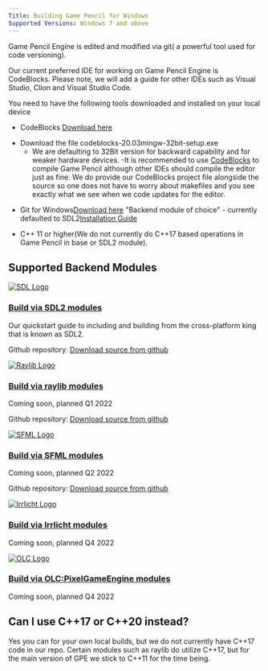 ```yaml
---
Title: Building Game Pencil for Windows
Supported Versions: Windows 7 and above
---
```


Game Pencil Engine is edited and modified via git( a powerful tool used for code versioning).

Our current preferred IDE for working on Game Pencil Engine is CodeBlocks. Please note, we will add a guide for other IDEs such as Visual Studio, Clion and Visual Studio Code.

You need to have the following tools downloaded and installed on your local device
* CodeBlocks [Download here](http://www.codeblocks.org/downloads/binaries/)
- Download the file codeblocks-20.03mingw-32bit-setup.exe	
  - We are defaulting to 32Bit version for backward capability and for weaker hardware devices.
-It is recommended to use [CodeBlocks](http://www.codeblocks.org/) to compile Game Pencil although other IDEs should compile the editor just as fine. We do provide our CodeBlocks project file alongside the source so one does not have to worry about makefiles and you see exactly what we see when we code updates for the editor.

* Git for Windows[Download here]()
"Backend module of choice" - currently defaulted to SDL2[Installation Guide]()

* C++ 11 or higher(We do not currently do C++17 based operations in Game Pencil in base or SDL2 module).





## Supported Backend Modules

[![SDL Logo](https://olddocs.gamepencil.net/wp-content/uploads/sites/6/2021/03/SDL_logo.png)](https://olddocs.gamepencil.net/including-sdl2-modules/)

### [Build via SDL2 modules](https://olddocs.gamepencil.net/including-sdl2-modules/)

Our quickstart guide to including and building from the cross-platform king that is known as SDL2.

Github repository: [Download source from github](https://github.com/pawbyte/gpe-sdl2)

[![Raylib Logo](https://olddocs.gamepencil.net/wp-content/uploads/sites/6/2021/03/raylib_logo.png)](https://olddocs.gamepencil.net/including-raylib-module/)

### [Build via raylib modules](https://olddocs.gamepencil.net/including-raylib-module/)

Coming soon, planned Q1 2022

Github repository: [Download source from github](https://github.com/pawbyte/gpe-raylib)

[![SFML Logo](https://olddocs.gamepencil.net/wp-content/uploads/sites/6/2021/03/SFML2.svg.png)](https://olddocs.gamepencil.net/including-sfml-module/)

### [Build via SFML modules](https://olddocs.gamepencil.net/including-sfml-module/)

Coming soon, planned Q2 2022

Github repository: [Download source from github](https://github.com/pawbyte/gpe-sfml)

[![Irrlicht Logo](https://olddocs.gamepencil.net/wp-content/uploads/sites/6/2021/03/irrlicht_logo.png)](https://olddocs.gamepencil.net/including-irrlicht-module/)

### [Build via Irrlicht modules](https://olddocs.gamepencil.net/including-irrlicht-module/)

Coming soon, planned Q4 2022

[![OLC Logo](https://olddocs.gamepencil.net/wp-content/uploads/sites/6/2021/03/olc_pge_logo.png)](https://olddocs.gamepencil.net/including-olc/)

### [Build via OLC:PixelGameEngine modules](https://olddocs.gamepencil.net/including-olc/)

Coming soon, planned Q4 2022


## Can I use C++17 or C++20 instead?
 Yes you can for your own local builds, but we do not currently have C++17 code in our repo. Certain modules such as raylib do utilize C++17, but for the main version of GPE we stick to C++11 for the time being.
